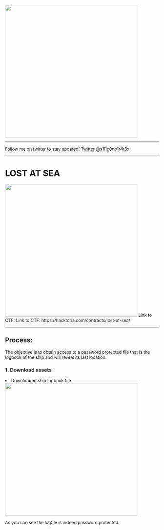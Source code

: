 <img width="433" src="https://user-images.githubusercontent.com/56886006/202922026-27fd7c5a-ceb5-4e87-bc47-2e7c14fa6a8a.png">

---

Follow me on twitter to stay updated! [Twitter @s1l1c0np1r4t3x](https://twitter.com/s1l1c0np1r4t3x)

---

# LOST AT SEA
<img width="433" src="https://user-images.githubusercontent.com/56886006/202922304-beb8c8cf-3c8d-4409-9b09-1dbc7b7e3894.png">
Link to CTF: Link to CTF: https://hacktoria.com/contracts/lost-at-sea/

---

## Process:

The objective is to obtain access to a password protected file that is the logbook of the ship and will reveal its last location.

### 1. Download assets
<li> Downloaded ship logbook file</li>
  
<img width="433" src="https://user-images.githubusercontent.com/56886006/202922304-beb8c8cf-3c8d-4409-9b09-1dbc7b7e3894.png](https://user-images.githubusercontent.com/56886006/202922659-1ecf0c1a-806e-4ec8-8d95-2175e38d8564.png">
  
As you can see the logfile is indeed password protected.
  

